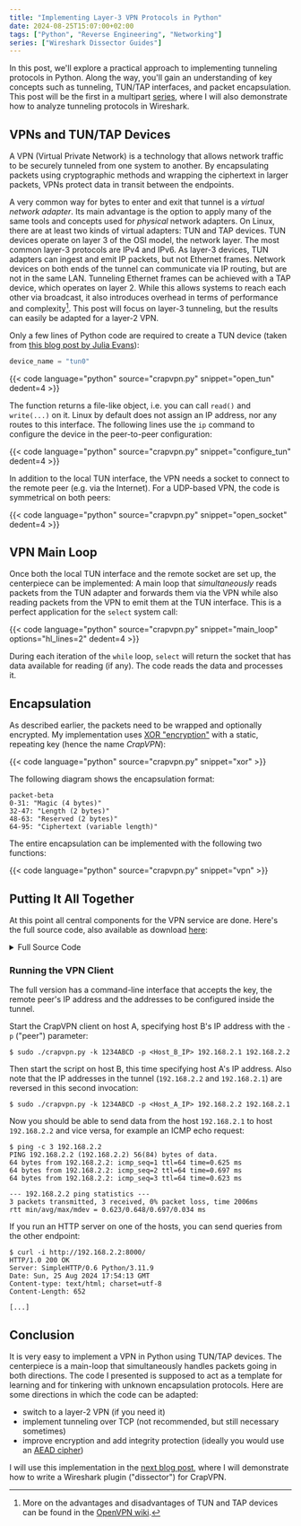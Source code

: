 ```yaml
---
title: "Implementing Layer-3 VPN Protocols in Python"
date: 2024-08-25T15:07:00+02:00
tags: ["Python", "Reverse Engineering", "Networking"]
series: ["Wireshark Dissector Guides"]
---
```


In this post, we'll explore a practical approach to implementing tunneling protocols in Python. Along the way, you'll gain an understanding of key concepts such as tunneling, TUN/TAP interfaces, and packet encapsulation. This post will be the first in a multipart [series](/series/wireshark-dissector-guides/), where I will also demonstrate how to analyze tunneling protocols in Wireshark.

<!--more-->

## VPNs and TUN/TAP Devices

A VPN (Virtual Private Network) is a technology that allows network traffic to be securely tunneled from one system to another. By encapsulating packets using cryptographic methods and wrapping the ciphertext in larger packets, VPNs protect data in transit between the endpoints.

A very common way for bytes to enter and exit that tunnel is a _virtual network adapter_. Its main advantage is the option to apply many of the same tools and concepts used for _physical_ network adapters. On Linux, there are at least two kinds of virtual adapters: TUN and TAP devices. TUN devices operate on layer 3 of the OSI model, the network layer. The most common layer-3 protocols are IPv4 and IPv6. As layer-3 devices, TUN adapters can ingest and emit IP packets, but not Ethernet frames. Network devices on both ends of the tunnel can communicate via IP routing, but are not in the same LAN. Tunneling Ethernet frames can be achieved with a TAP device, which operates on layer 2. While this allows systems to reach each other via broadcast, it also introduces overhead in terms of performance and complexity[^1]. This post will focus on layer-3 tunneling, but the results can easily be adapted for a layer-2 VPN.

[^1]: More on the advantages and disadvantages of TUN and TAP devices can be found in the [OpenVPN wiki](https://community.openvpn.net/openvpn/wiki/BridgingAndRouting).

Only a few lines of Python code are required to create a TUN device (taken from [this blog post by Julia Evans](https://jvns.ca/blog/2022/09/06/send-network-packets-python-tun-tap/)):

```python
device_name = "tun0"
```

{{< code language="python" source="crapvpn.py" snippet="open_tun" dedent=4 >}}

The function returns a file-like object, i.e. you can call `read()` and `write(...)` on it. Linux by default does not assign an IP address, nor any routes to this interface. The following lines use the `ip` command to configure the device in the peer-to-peer configuration:

{{< code language="python" source="crapvpn.py" snippet="configure_tun" dedent=4 >}}

In addition to the local TUN interface, the VPN needs a socket to connect to the remote peer (e.g. via the Internet). For a UDP-based VPN, the code is symmetrical on both peers:

{{< code language="python" source="crapvpn.py" snippet="open_socket" dedent=4 >}}

## VPN Main Loop

Once both the local TUN interface and the remote socket are set up, the centerpiece can be implemented: A main loop that _simultaneously_ reads packets from the TUN adapter and forwards them via the VPN while also reading packets from the VPN to emit them at the TUN interface. This is a perfect application for the `select` system call:

{{< code language="python" source="crapvpn.py" snippet="main_loop" options="hl_lines=2" dedent=4 >}}

During each iteration of the `while` loop, `select` will return the socket that has data available for reading (if any). The code reads the data and processes it.

## Encapsulation

As described earlier, the packets need to be wrapped and optionally encrypted. My implementation uses [XOR "encryption"](https://en.wikipedia.org/wiki/XOR_cipher) with a static, repeating key (hence the name _CrapVPN_):

{{< code language="python" source="crapvpn.py" snippet="xor" >}}

The following diagram shows the encapsulation format:


```mermaid
packet-beta
0-31: "Magic (4 bytes)"
32-47: "Length (2 bytes)"
48-63: "Reserved (2 bytes)"
64-95: "Ciphertext (variable length)"
```


The entire encapsulation can be implemented with the following two functions:

{{< code language="python" source="crapvpn.py" snippet="vpn" >}}

## Putting It All Together

At this point all central components for the VPN service are done. Here's the full source code, also available as download [here](crapvpn.py):

<details>
<summary>Full Source Code</summary>
{{< code language="python" source="crapvpn.py" options="linenos=table" >}}
</details>

### Running the VPN Client

The full version has a command-line interface that accepts the key, the remote peer's IP address and the addresses to be configured inside the tunnel.

Start the CrapVPN client on host A, specifying host B's IP address with the `-p` ("peer") parameter:

```shell-session
$ sudo ./crapvpn.py -k 1234ABCD -p <Host_B_IP> 192.168.2.1 192.168.2.2
```

Then start the script on host B, this time specifying host A's IP address. Also note that the IP addresses in the tunnel (`192.168.2.2` and `192.168.2.1`) are reversed in this second invocation:

```shell-session
$ sudo ./crapvpn.py -k 1234ABCD -p <Host_A_IP> 192.168.2.2 192.168.2.1
```

Now you should be able to send data from the host `192.168.2.1` to host `192.168.2.2` and vice versa, for example an ICMP echo request:

```shell-session
$ ping -c 3 192.168.2.2
PING 192.168.2.2 (192.168.2.2) 56(84) bytes of data.
64 bytes from 192.168.2.2: icmp_seq=1 ttl=64 time=0.625 ms
64 bytes from 192.168.2.2: icmp_seq=2 ttl=64 time=0.697 ms
64 bytes from 192.168.2.2: icmp_seq=3 ttl=64 time=0.623 ms

--- 192.168.2.2 ping statistics ---
3 packets transmitted, 3 received, 0% packet loss, time 2006ms
rtt min/avg/max/mdev = 0.623/0.648/0.697/0.034 ms
```

If you run an HTTP server on one of the hosts, you can send queries from the other endpoint:

```shell-session
$ curl -i http://192.168.2.2:8000/      
HTTP/1.0 200 OK
Server: SimpleHTTP/0.6 Python/3.11.9
Date: Sun, 25 Aug 2024 17:54:13 GMT
Content-type: text/html; charset=utf-8
Content-Length: 652

[...]
```

## Conclusion

It is very easy to implement a VPN in Python using TUN/TAP devices. The centerpiece is a main-loop that simultaneously handles packets going in both directions. The code I presented is supposed to act as a template for learning and for tinkering with unknown encapsulation protocols. Here are some directions in which the code can be adapted:
 * switch to a layer-2 VPN (if you need it)
 * implement tunneling over TCP (not recommended, but still necessary sometimes)
 * improve encryption and add integrity protection (ideally you would use an [AEAD cipher](https://en.wikipedia.org/wiki/Authenticated_encryption))

I will use this implementation in the [next blog post](../wireshark-vpn/), where I will demonstrate how to write a Wireshark plugin ("dissector") for CrapVPN.